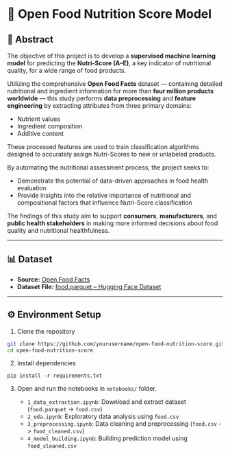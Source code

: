 # 🥗 Open Food Nutrition Score Model

## 📘 Abstract
The objective of this project is to develop a **supervised machine learning model** for predicting the **Nutri-Score (A–E)**, a key indicator of nutritional quality, for a wide range of food products.  

Utilizing the comprehensive **Open Food Facts** dataset — containing detailed nutritional and ingredient information for more than **four million products worldwide** — this study performs **data preprocessing** and **feature engineering** by extracting attributes from three primary domains:
- Nutrient values  
- Ingredient composition  
- Additive content  

These processed features are used to train classification algorithms designed to accurately assign Nutri-Scores to new or unlabeled products.  

By automating the nutritional assessment process, the project seeks to:
- Demonstrate the potential of data-driven approaches in food health evaluation  
- Provide insights into the relative importance of nutritional and compositional factors that influence Nutri-Score classification  

The findings of this study aim to support **consumers**, **manufacturers**, and **public health stakeholders** in making more informed decisions about food quality and nutritional healthfulness.

---

## 📊 Dataset
- **Source:** [Open Food Facts](https://world.openfoodfacts.org/)  
- **Dataset File:** [food.parquet – Hugging Face Dataset](https://huggingface.co/datasets/openfoodfacts/product-database/blob/main/food.parquet)

---

## ⚙️ Environment Setup

1. Clone the repository
```bash
git clone https://github.com/yourusername/open-food-nutrition-score.git
cd open-food-nutrition-score
```

2. Install dependencies
```
pip install -r requirements.txt
```

3. Open and run the notebooks in `notebooks/` folder.

   - `1_data_extraction.ipynb`: Download and extract dataset (`food.parquet` -> `food.csv`)
   - `2_eda.ipynb`: Exploratory data analysis using `food.csv`
   - `3_preprocessing.ipynb`: Data cleaning and preprocessing (`food.csv` -> `food_cleaned.csv`)
   - `4_model_building.ipynb`: Building prediction model using `food_cleaned.csv`

